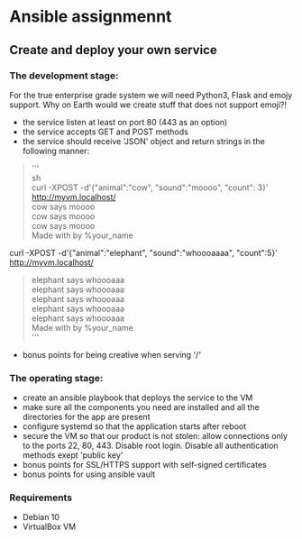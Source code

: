 # Ansible assignmennt
## Create and deploy your own service
### The development stage:
For the true enterprise grade system we will need Python3, Flask and emojy support.
Why on Earth would we create stuff that does not support emoji?!

* the service listen at least on port 80 (443 as an option)
* the service accepts GET and POST methods
* the service should receive 'JSON' object and return strings in the following manner:

>'''  
>sh  
>curl -XPOST -d'{"animal":"cow", "sound":"moooo", "count": 3}'  
>http://myvm.localhost/  
 > cow says moooo  
 > cow says moooo  
 > cow says moooo  
 >  Made with     by %your_name  

curl -XPOST -d'{"animal":"elephant", "sound":"whoooaaaa", "count":5}'  
http://myvm.localhost/  
 > elephant says whoooaaa  
 > elephant says whoooaaa  
 > elephant says whoooaaa  
 > elephant says whoooaaa  
 > elephant says whoooaaa  
 >  Made with     by %your_name  
>'''
* bonus points for being creative when serving '/'


### The operating stage:
* create an ansible playbook that deploys the service to the VM
* make sure all the components you need are installed and all the directories for the app are present
* configure systemd so that the application starts after reboot
* secure the VM so that our product is not stolen: allow connections only to the ports 22, 80, 443. Disable root login. Disable all authentication methods exept 'public key'
* bonus points for SSL/HTTPS support with self-signed certificates
* bonus points for using ansible vault


### Requirements
* Debian 10
* VirtualBox VM
